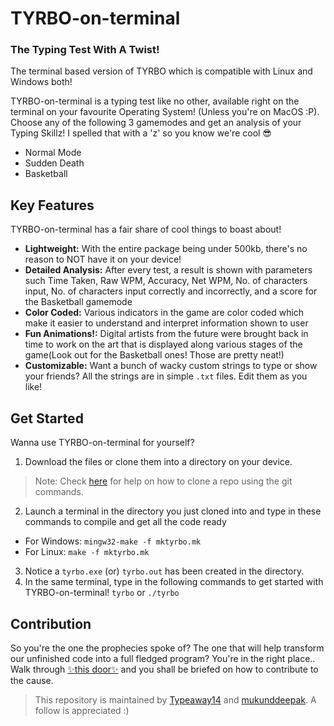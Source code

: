 # TYRBO-on-terminal
### The Typing Test With A Twist!

The terminal based version of TYRBO which is compatible with Linux and Windows both!

TYRBO-on-terminal is a typing test like no other, available right on the terminal on your favourite Operating System! (Unless you're on MacOS :P). Choose any of the following 3 gamemodes and get an analysis of your Typing Skillz! I spelled that with a 'z' so you know we're cool 😎

  - Normal Mode
  - Sudden Death
  - Basketball

## Key Features
TYRBO-on-terminal has a fair share of cool things to boast about!

  - **Lightweight:** With the entire package being under 500kb, there's no reason to NOT have it on your device!
  - **Detailed Analysis:** After every test, a result is shown with parameters such Time Taken, Raw WPM, Accuracy, Net WPM, No. of characters input, No. of characters input correctly and incorrectly, and a score for the Basketball gamemode
  - **Color Coded:** Various indicators in the game are color coded which make it easier to understand and interpret information shown to user
  - **Fun Animations!:** Digital artists from the future were brought back in time to work on the art that is displayed along various stages of the game(Look out for the Basketball ones! Those are pretty neat!)
  - **Customizable:** Want a bunch of wacky custom strings to type or show your friends? All the strings are in simple `.txt` files. Edit them as you like!
  
## Get Started
Wanna use TYRBO-on-terminal for yourself?
  1. Download the files or clone them into a directory on your device.
> Note: Check [here](https://docs.github.com/en/repositories/creating-and-managing-repositories/cloning-a-repository) for help on how to clone a repo using the git        commands.
  2. Launch a terminal in the directory you just cloned into and type in these commands to compile and get all the code ready
- For Windows: `mingw32-make -f mktyrbo.mk`
- For Linux: `make -f mktyrbo.mk`
  
3. Notice a `tyrbo.exe` (or) `tyrbo.out` has been created in the directory.
  4. In the same terminal, type in the following commands to get started with TYRBO-on-terminal!
`tyrbo` or `./tyrbo`
 
 
## Contribution
So you're the one the prophecies spoke of? The one that will help transform our unfinished code into a full fledged program? You're in the right place..
Walk through [✨this door✨](/CONTRIBUTING.md) and you shall be briefed on how to contribute to the cause. 
 
>This repository is maintained by [Typeaway14](https://github.com/Typeaway14) and [mukunddeepak](https://github.com/mukunddeepak). A follow is appreciated :)


